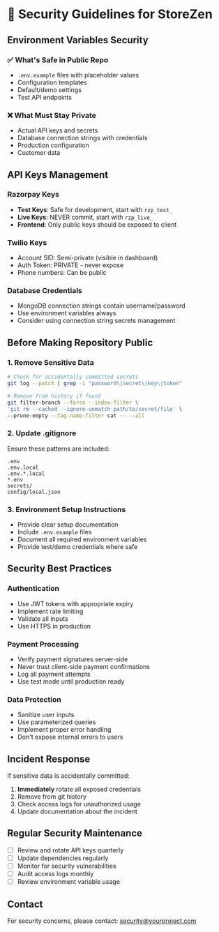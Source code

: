 # 🔐 Security Guidelines for StoreZen

## Environment Variables Security

### ✅ What's Safe in Public Repo
- `.env.example` files with placeholder values
- Configuration templates
- Default/demo settings
- Test API endpoints

### ❌ What Must Stay Private
- Actual API keys and secrets
- Database connection strings with credentials
- Production configuration
- Customer data

## API Keys Management

### Razorpay Keys
- **Test Keys**: Safe for development, start with `rzp_test_`
- **Live Keys**: NEVER commit, start with `rzp_live_`
- **Frontend**: Only public keys should be exposed to client

### Twilio Keys
- Account SID: Semi-private (visible in dashboard)
- Auth Token: PRIVATE - never expose
- Phone numbers: Can be public

### Database Credentials
- MongoDB connection strings contain username/password
- Use environment variables always
- Consider using connection string secrets management

## Before Making Repository Public

### 1. Remove Sensitive Data
```bash
# Check for accidentally committed secrets
git log --patch | grep -i "password\|secret\|key\|token"

# Remove from history if found
git filter-branch --force --index-filter \
'git rm --cached --ignore-unmatch path/to/secret/file' \
--prune-empty --tag-name-filter cat -- --all
```

### 2. Update .gitignore
Ensure these patterns are included:
```
.env
.env.local
.env.*.local
*.env
secrets/
config/local.json
```

### 3. Environment Setup Instructions
- Provide clear setup documentation
- Include `.env.example` files
- Document all required environment variables
- Provide test/demo credentials where safe

## Security Best Practices

### Authentication
- Use JWT tokens with appropriate expiry
- Implement rate limiting
- Validate all inputs
- Use HTTPS in production

### Payment Processing
- Verify payment signatures server-side
- Never trust client-side payment confirmations
- Log all payment attempts
- Use test mode until production ready

### Data Protection
- Sanitize user inputs
- Use parameterized queries
- Implement proper error handling
- Don't expose internal errors to users

## Incident Response

If sensitive data is accidentally committed:

1. **Immediately** rotate all exposed credentials
2. Remove from git history
3. Check access logs for unauthorized usage
4. Update documentation about the incident

## Regular Security Maintenance

- [ ] Review and rotate API keys quarterly
- [ ] Update dependencies regularly
- [ ] Monitor for security vulnerabilities
- [ ] Audit access logs monthly
- [ ] Review environment variable usage

## Contact

For security concerns, please contact: security@yourproject.com
